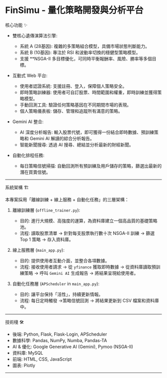 # FinSimu - 量化策略開發與分析平台


 核心功能 ✨

-   雙核心遺傳演算法引擎:
    -   系統 A (28基因): 複雜的多策略組合模型，具備市場狀態判斷能力。
    -   系統 B (10基因): 專注於 RSI 和波動率切換的穩健型策略模型。
    -   支援 **NSGA-II 多目標優化，可同時平衡報酬率、風險、勝率等多個目標。

-   互動式 Web 平台:
    -   使用者認證系統: 支援註冊、登入，保障個人策略安全。
    -   即時策略訓練器: 使用者可自訂股票、時間範圍和權重，即時訓練並獲得策略模型。
    -   手動回測工具: 驗證任何策略基因在不同期間市場的表現。
    -   個人策略儀表板: 儲存、管理和追蹤所有滿意的策略。

-   Gemini AI 整合:
    -   AI 深度分析報告: 輸入股票代號，即可獲得一份結合即時數據、預訓練策略和 Gemini AI 解讀的綜合分析報告。
    -   智能新聞搜尋: 透過 AI 搜尋、總結並分析最新的財經新聞。

-   自動化排程任務:
    -   每日策略信號掃描: 自動回測所有預訓練及用戶儲存的策略，篩選出最新的潛在買賣信號。

---

 系統架構 🏗️

本專案採用「離線訓練 + 線上服務 + 自動化任務」的三層架構：

1.  離線訓練層 (`offline_trainer.py`):
    -   目的: 進行大規模、高強度的運算，為資料庫建立一個高品質的基礎策略池。
    -   流程: 讀取股票清單 -> 針對每支股票執行數十次 NSGA-II 訓練 -> 篩選 Top 1 策略 -> 存入資料庫。

2.  線上服務層 (`main_app.py`):
    -   目的: 提供使用者互動介面，並整合各項數據。
    -   流程: 接收使用者請求 -> 從 `yfinance` 獲取即時數據 -> 從資料庫讀取預訓練策略 -> 呼叫 `Gemini AI` 生成報告 -> 將結果呈現給使用者。

3.  自動化任務層 (`APScheduler` in `main_app.py`):
    -   目的: 讓平台保持「活性」，持續更新情報。
    -   流程: 每日定時觸發 ->策略信號回測 -> 將結果更新到 CSV 檔案和資料庫中。

---

技術棧 🛠️

-   後端: Python, Flask, Flask-Login, APScheduler
-   數據科學: Pandas, NumPy, Numba, Pandas-TA
-   AI & 優化: Google Generative AI (Gemini), Pymoo (NSGA-II)
-   資料庫: MySQL 
-   前端: HTML, CSS, JavaScript 
-   圖表: Plotly

---

